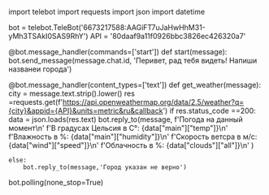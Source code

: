 import telebot
import requests
import json
import datetime

bot = telebot.TeleBot('6673217588:AAGiFT7uJaHwHhM31-yMh3TSAkI0SAS9RhY')
API = '80daaf9a11f0926bbc3826ec426320a7'

@bot.message_handler(commands=['start'])
def start(message):
    bot.send_message(message.chat.id, 'Перивет, рад тебя видеть! Напиши названеи города')


@bot.message_handler(content_types=['text'])
def get_weather(message):
    city = message.text.strip().lower()
    res =requests.get(f'https://api.openweathermap.org/data/2.5/weather?q={city}&appid={API}&units=metric&ru&callback')
    if res.status_code ==200:
        data = json.loads(res.text)
        bot.reply_to(message,
                     f'Погода на данный момент\n'
                     f'В градусах Цельсия в С°: {data["main"]["temp"]}\n'
                     f'Влажность в %: {data["main"]["humidity"]}\n'
                     f'Скорость ветсра в м/с: {data["wind"]["speed"]}\n'
                     f'Облачность в %: {data["clouds"]["all"]}\n'
                     )




    else:
        bot.reply_to(message,'Город указан не верно')

bot.polling(none_stop=True)
